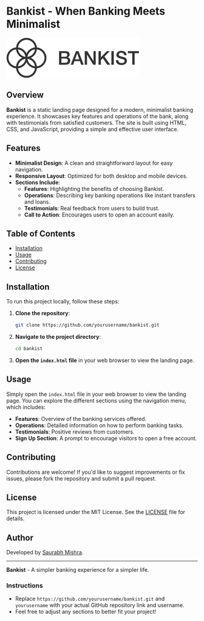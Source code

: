 # Bankist - When Banking Meets Minimalist

![Bankist Logo](img/logo.png)

## Overview

**Bankist** is a static landing page designed for a modern, minimalist banking experience. It showcases key features and operations of the bank, along with testimonials from satisfied customers. The site is built using HTML, CSS, and JavaScript, providing a simple and effective user interface.

## Features

- **Minimalist Design**: A clean and straightforward layout for easy navigation.
- **Responsive Layout**: Optimized for both desktop and mobile devices.
- **Sections Include**:
  - **Features**: Highlighting the benefits of choosing Bankist.
  - **Operations**: Describing key banking operations like instant transfers and loans.
  - **Testimonials**: Real feedback from users to build trust.
  - **Call to Action**: Encourages users to open an account easily.

## Table of Contents

- [Installation](#installation)
- [Usage](#usage)
- [Contributing](#contributing)
- [License](#license)

## Installation

To run this project locally, follow these steps:

1. **Clone the repository**:
   ```bash
   git clone https://github.com/yourusername/bankist.git
   ```
   
2. **Navigate to the project directory**:
   ```bash
   cd bankist
   ```

3. **Open the `index.html` file** in your web browser to view the landing page.

## Usage

Simply open the `index.html` file in your web browser to view the landing page. You can explore the different sections using the navigation menu, which includes:

- **Features**: Overview of the banking services offered.
- **Operations**: Detailed information on how to perform banking tasks.
- **Testimonials**: Positive reviews from customers.
- **Sign Up Section**: A prompt to encourage visitors to open a free account.

## Contributing

Contributions are welcome! If you'd like to suggest improvements or fix issues, please fork the repository and submit a pull request.

## License

This project is licensed under the MIT License. See the [LICENSE](LICENSE) file for details.

## Author

Developed by [Saurabh Mishra](https://github.com/yourusername).

---

**Bankist** - A simpler banking experience for a simpler life.

### Instructions
- Replace `https://github.com/yourusername/bankist.git` and `yourusername` with your actual GitHub repository link and username.
- Feel free to adjust any sections to better fit your project!
